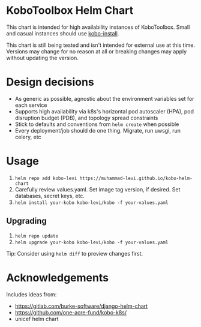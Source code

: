 # KoboToolbox Helm Chart

This chart is intended for high availability instances of KoboToolbox. Small and casual instances should use [kobo-install](https://github.com/kobotoolbox/kobo-install).

This chart is still being tested and isn't intended for external use at this time. Versions may change for no reason at all or breaking changes may apply without updating the version.

# Design decisions

- As generic as possible, agnostic about the environment variables set for each service
- Supports high availability via k8s's horizontal pod autoscaler (HPA), pod disruption budget (PDB), and topology spread constraints
- Stick to defaults and conventions from `helm create` when possible
- Every deployment/job should do one thing. Migrate, run uwsgi, run celery, etc

# Usage

1. `helm repo add kobo-levi https://muhammad-levi.github.io/kobo-helm-chart`
1. Carefully review values.yaml. Set image tag version, if desired. Set databases, secret keys, etc.
1. `helm install your-kobo kobo-levi/kobo -f your-values.yaml`

## Upgrading

1. `helm repo update`
1. `helm upgrade your-kobo kobo-levi/kobo -f your-values.yaml`

Tip: Consider using `helm diff` to preview changes first.

# Acknowledgements

Includes ideas from:

- https://gitlab.com/burke-software/django-helm-chart
- https://github.com/one-acre-fund/kobo-k8s/
- unicef helm chart
